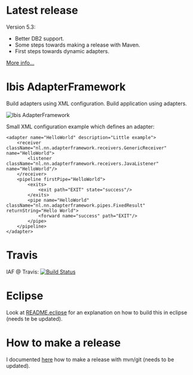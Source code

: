 Latest release
==============

Version 5.3:

- Better DB2 support.
- Some steps towards making a release with Maven.
- First steps towards dynamic adapters.

[More info...](https://github.com/ibissource/iaf/compare/v5_2...v5_3)



Ibis AdapterFramework
=====================

Build adapters using XML configuration. Build application using adapters.

![Ibis AdapterFramework](http://www.integrationpartners.nl/wp-content/uploads/2013/04/IAF-framework3-1024x569.jpg)

Small XML configuration example which defines an adapter:

	<adapter name="HelloWorld" description="Little example">
		<receiver className="nl.nn.adapterframework.receivers.GenericReceiver" name="HelloWorld">
			<listener className="nl.nn.adapterframework.receivers.JavaListener" name="HelloWorld"/>
		</receiver>
		<pipeline firstPipe="HelloWorld">
			<exits>
				<exit path="EXIT" state="success"/>
			</exits>
			<pipe name="HelloWorld" className="nl.nn.adapterframework.pipes.FixedResult" returnString="Hello World">
				<forward name="success" path="EXIT"/>
			</pipe>
		</pipeline>
	</adapter>



Travis
======

IAF @ Travis: [![Build Status](https://travis-ci.org/ibissource/iaf.png)](https://travis-ci.org/ibissource/iaf)



Eclipse
=======

Look at [README.eclipse](README.eclipse) for an explanation on how to build this in eclipse (needs te be updated).



How to make a release
=====================

I documented [here](RELEASE.md) how to make a release with mvn/git (needs to be updated).
